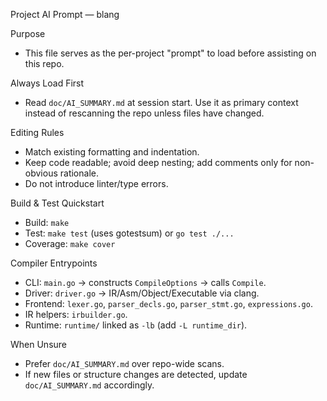 Project AI Prompt — blang

Purpose
- This file serves as the per-project "prompt" to load before assisting on this repo.

Always Load First
- Read `doc/AI_SUMMARY.md` at session start. Use it as primary context instead of rescanning the repo unless files have changed.

Editing Rules
- Match existing formatting and indentation.
- Keep code readable; avoid deep nesting; add comments only for non-obvious rationale.
- Do not introduce linter/type errors.

Build & Test Quickstart
- Build: `make`
- Test: `make test` (uses gotestsum) or `go test ./...`
- Coverage: `make cover`

Compiler Entrypoints
- CLI: `main.go` → constructs `CompileOptions` → calls `Compile`.
- Driver: `driver.go` → IR/Asm/Object/Executable via clang.
- Frontend: `lexer.go`, `parser_decls.go`, `parser_stmt.go`, `expressions.go`.
- IR helpers: `irbuilder.go`.
- Runtime: `runtime/` linked as `-lb` (add `-L runtime_dir`).

When Unsure
- Prefer `doc/AI_SUMMARY.md` over repo-wide scans.
- If new files or structure changes are detected, update `doc/AI_SUMMARY.md` accordingly.


